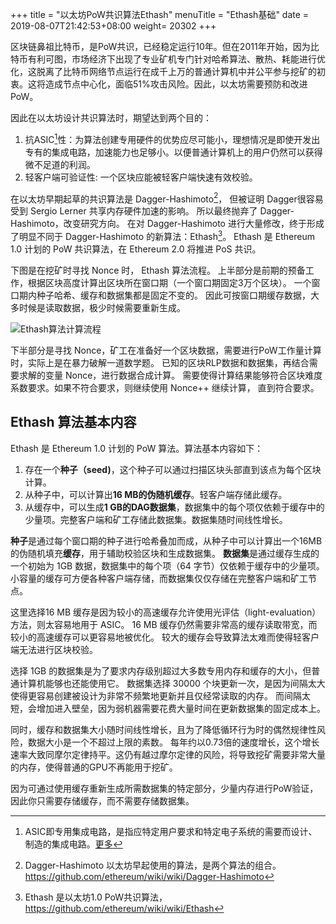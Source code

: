 +++
title = "以太坊PoW共识算法Ethash"
menuTitle = "Ethash基础"
date = 2019-08-07T21:42:53+08:00
weight= 20302
+++

区块链鼻祖比特币，是PoW共识，已经稳定运行10年。但在2011年开始，因为比特币有利可图，市场经济下出现了专业矿机专门针对哈希算法、散热、耗能进行优化，这脱离了比特币网络节点运行在成千上万的普通计算机中并公平参与挖矿的初衷。这将造成节点中心化，面临51%攻击风险。因此，以太坊需要预防和改进PoW。

因此在以太坊设计共识算法时，期望达到两个目的：

1. 抗ASIC[^ASIC]性：为算法创建专用硬件的优势应尽可能小，理想情况是即使开发出专有的集成电路，加速能力也足够小。以便普通计算机上的用户仍然可以获得微不足道的利润。
2. 轻客户端可验证性: 一个区块应能被轻客户端快速有效校验。

在以太坊早期起草的共识算法是 Dagger-Hashimoto[^Hashimoto]，
但被证明 Dagger很容易受到 Sergio Lerner 共享内存硬件加速的影响。
所以最终抛弃了 Dagger-Hashimoto，改变研究方向。
在对 Dagger-Hashimoto 进行大量修改，终于形成了明显不同于 Dagger-Hashimoto 的新算法：Ethash[^Ethash]。
Ethash 是 Ethereum 1.0 计划的 PoW 共识算法，在 Ethereum 2.0 将推进 PoS 共识。

下图是在挖矿时寻找 Nonce 时， Ethash 算法流程。
上半部分是前期的预备工作，根据区块高度计算出区块所在窗口期（一个窗口期固定3万个区块）。
一个窗口期内种子哈希、缓存和数据集都是固定不变的。
因此可按窗口期缓存数据，大多时候是读取数据，极少时候需要重新生成。

![Ethash算法计算流程](https://img.learnblockchain.cn/book_geth/2019-8-18-10-16-46.png!de)

下半部分是寻找 Nonce，矿工在准备好一个区块数据，需要进行PoW工作量计算时，实际上是在暴力破解一道数学题。
已知的区块RLP数据和数据集，再结合需要求解的变量 Nonce，进行数据合成计算。
需要使得计算结果能够符合区块难度系数要求。如果不符合要求，则继续使用 Nonce++ 继续计算，
直到符合要求。

## Ethash 算法基本内容

Ethash 是 Ethereum 1.0 计划的 PoW 算法。算法基本内容如下：

1. 存在一个**种子（seed)**，这个种子可以通过扫描区块头部直到该点为每个区块计算。
2. 从种子中，可以计算出**16 MB的伪随机缓存**。轻客户端存储此缓存。
3. 从缓存中，可以生成**1 GB的DAG数据集**，数据集中的每个项仅依赖于缓存中的少量项。完整客户端和矿工存储此数据集。数据集随时间线性增长。

**种子**是通过每个窗口期的种子进行哈希叠加而成，从种子中可以计算出一个16MB的伪随机填充**缓存**，用于辅助校验区块和生成数据集。
**数据集**是通过缓存生成的一个初始为 1GB 数据，数据集中的每个项（64 字节）仅依赖于缓存中的少量项。
小容量的缓存可方便各种客户端存储，而数据集仅仅存储在完整客户端和矿工节点。

这里选择16 MB 缓存是因为较小的高速缓存允许使用光评估（light-evaluation）方法，则太容易地用于 ASIC。
16 MB 缓存仍然需要非常高的缓存读取带宽，而较小的高速缓存可以更容易地被优化。
较大的缓存会导致算法太难而使得轻客户端无法进行区块校验。

选择 1GB 的数据集是为了要求内存级别超过大多数专用内存和缓存的大小，但普通计算机能够也还能使用它。
数据集选择 30000 个块更新一次，是因为间隔太大使得更容易创建被设计为非常不频繁地更新并且仅经常读取的内存。
而间隔太短，会增加进入壁垒，因为弱机器需要花费大量时间在更新数据集的固定成本上。

同时，缓存和数据集大小随时间线性增长，且为了降低循环行为时的偶然规律性风险，数据大小是一个不超过上限的素数。
每年约以0.73倍的速度增长，这个增长速率大致同摩尔定律持平。这仍有越过摩尔定律的风险，将导致挖矿需要非常大量的内存，使得普通的GPU不再能用于挖矿。

因为可通过使用缓存重新生成所需数据集的特定部分，少量内存进行PoW验证，因此你只需要存储缓存，而不需要存储数据集。

[^Hashimoto]: Dagger-Hashimoto 以太坊早起使用的算法，是两个算法的组合。https://github.com/ethereum/wiki/wiki/Dagger-Hashimoto
[^ASIC]: ASIC即专用集成电路，是指应特定用户要求和特定电子系统的需要而设计、制造的集成电路。[更多](https://baike.baidu.com/item/ASIC/2014676?fr=aladdin)
[^Ethash]: Ethash 是以太坊1.0 PoW共识算法，https://github.com/ethereum/wiki/wiki/Ethash